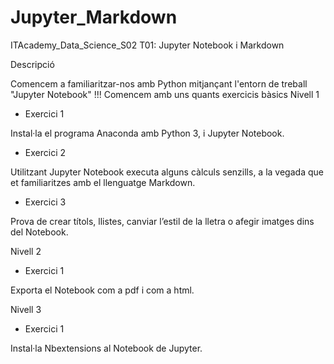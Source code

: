 # Jupyter_Markdown
ITAcademy_Data_Science_S02 T01: Jupyter Notebook i Markdown

Descripció

Comencem a familiaritzar-nos amb Python mitjançant l'entorn de treball "Jupyter Notebook" !!! Comencem amb uns quants exercicis bàsics
Nivell 1
- Exercici 1

Instal·la el programa Anaconda amb Python 3, i Jupyter Notebook.

- Exercici 2

Utilitzant Jupyter Notebook executa alguns càlculs senzills, a la vegada que et familiaritzes amb el llenguatge Markdown.

- Exercici 3

Prova de crear títols, llistes, canviar l’estil de la lletra o afegir imatges dins del Notebook.

Nivell 2
- Exercici 1

Exporta el Notebook com a pdf i com a html.

Nivell 3
- Exercici 1

Instal·la Nbextensions al Notebook de Jupyter.
